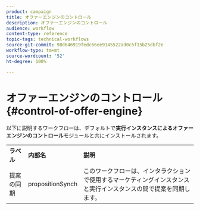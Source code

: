 ```yaml
---
product: campaign
title: オファーエンジンのコントロール
description: オファーエンジンのコントロール
audience: workflow
content-type: reference
topic-tags: technical-workflows
source-git-commit: 98d646919fedc66ee9145522ad0c5f15b25dbf2e
workflow-type: tm+mt
source-wordcount: '52'
ht-degree: 100%

---
```



# オファーエンジンのコントロール{#control-of-offer-engine}

以下に説明するワークフローは、デフォルトで&#x200B;**実行インスタンスによるオファーエンジンのコントロール**&#x200B;モジュールと共にインストールされます。

<table> 
 <tbody> 
  <tr> 
   <td> <strong>ラベル</strong><br /> </td> 
   <td> <strong>内部名</strong><br /> </td> 
   <td> <strong>説明</strong><br /> </td> 
  </tr> 
  <tr> 
   <td> <span class="uicontrol">提案の同期</span> <br /> </td> 
   <td> <span class="uicontrol">propositionSynch</span> <br /> </td> 
   <td> このワークフローは、インタラクションで使用するマーケティングインスタンスと実行インスタンスの間で提案を同期します。<br /> </td> 
  </tr> 
 </tbody> 
</table>

